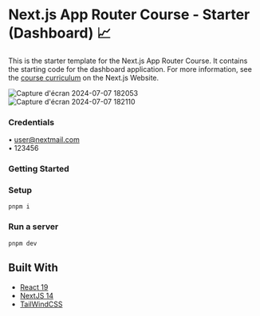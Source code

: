 # Next.js App Router Course - Starter (Dashboard) 📈

This is the starter template for the Next.js App Router Course. It contains the starting code for the dashboard application.
For more information, see the [course curriculum](https://nextjs.org/learn) on the Next.js Website.

![Capture d'écran 2024-07-07 182053](https://github.com/Jasufr/nextjs-dashboard/assets/125636129/3121b1c6-0c2d-4e06-960b-c0b96e09bf3b)
![Capture d'écran 2024-07-07 182110](https://github.com/Jasufr/nextjs-dashboard/assets/125636129/308c3a13-cca7-4085-a44b-e34fc0dab8a1)


### Credentials
• user@nextmail.com
<br>
• 123456


### Getting Started
### Setup
```
pnpm i
```

### Run a server
```
pnpm dev
```
## Built With
- [React 19]()
- [NextJS 14]()
- [TailWindCSS](https://tailwindcss.com/)
